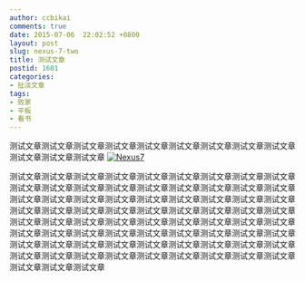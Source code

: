 ```yaml
---
author: ccbikai
comments: true
date: 2015-07-06  22:02:52 +0800
layout: post
slug: nexus-7-two
title: 测试文章
postid: 1601
categories:
- 扯淡文章
tags:
- 败家
- 平板
- 看书
---
```

测试文章测试文章测试文章测试文章测试文章测试文章测试文章测试文章测试文章测试文章测试文章测试文章
[![Nexus7](https://dn-mtimg.qbox.me/large/4eda25f5gw1edtnv1zybuj20dw0afabx.jpg)](https://dn-mtimg.qbox.me/large/4eda25f5gw1edtnv1zybuj20dw0afabx.jpg)

<!-- more -->
测试文章测试文章测试文章测试文章测试文章测试文章测试文章测试文章测试文章测试文章测试文章测试文章测试文章测试文章测试文章测试文章测试文章测试文章测试文章测试文章测试文章测试文章测试文章测试文章测试文章测试文章测试文章测试文章测试文章测试文章测试文章测试文章测试文章测试文章测试文章测试文章测试文章测试文章测试文章测试文章测试文章测试文章测试文章测试文章测试文章测试文章测试文章测试文章测试文章测试文章测试文章测试文章测试文章测试文章测试文章测试文章测试文章测试文章测试文章测试文章测试文章测试文章测试文章测试文章测试文章测试文章测试文章测试文章测试文章测试文章测试文章测试文章测试文章测试文章测试文章